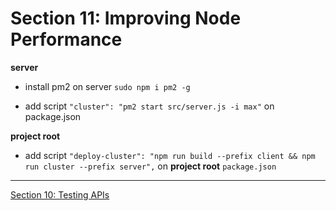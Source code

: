 #   Section 11: Improving Node Performance

**server**

- install pm2 on server `sudo npm i pm2 -g`

- add script `"cluster": "pm2 start src/server.js -i max"` on package.json

**project root**

-   add script `"deploy-cluster": "npm run build --prefix client && npm run cluster --prefix server",` on **project root** `package.json`


---

[Section 10: Testing APIs](../../contents/Section-10_Testing-APIs.md) 